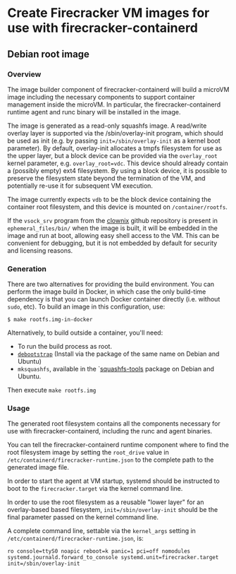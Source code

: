 # Create Firecracker VM images for use with firecracker-containerd #

## Debian root image ##

### Overview ###

The image builder component of firecracker-containerd will build a
microVM image including the necessary components to support container
management inside the microVM. In particular, the
firecracker-containerd runtime agent and runc binary will be installed
in the image.

The image is generated as a read-only squashfs image. A read/write
overlay layer is supported via the /sbin/overlay-init program, which
should be used as init (e.g. by passing `init=/sbin/overlay-init` as a
kernel boot parameter). By default, overlay-init allocates a tmpfs
filesystem for use as the upper layer, but a block device can be
provided via the `overlay_root` kernel parameter,
e.g. `overlay_root=vdc`. This device should already contain a
(possibly empty) ext4 filesystem. By using a block device, it is
possible to preserve the filesystem state beyond the termination of
the VM, and potentially re-use it for subsequent VM execution.

The image currently expects `vdb` to be the block device containing
the container root filesystem, and this device is mounted on
`/container/rootfs`.

If the `vsock_srv` program from the
[clownix](https://github.com/clownix/cloonix_vsock) github repository
is present in `ephemeral_files/bin/` when the image is built, it will
be embedded in the image and run at boot, allowing easy shell access
to the VM. This can be convenient for debugging, but it is not
embedded by default for security and licensing reasons.

### Generation ###

There are two alternatives for providing the build environment. You
can perform the image build in Docker, in which case the only
build-time dependency is that you can launch Docker container directly
(i.e. without `sudo`, etc). To build an image in this configuration, use:

`$ make rootfs.img-in-docker`

Alternatively, to build outside a container, you'll need:

* To run the build process as root.
* [`debootstrap`](https://salsa.debian.org/installer-team/debootstrap)
  (Install via the package of the same name on Debian and Ubuntu)
* `mksquashfs`, available in the
   `[squashfs-tools](https://packages.debian.org/stretch/squashfs-tools)
   package on Debian and Ubuntu.

Then execute `make rootfs.img`

### Usage ###

The generated root filesystem contains all the components necessary
for use with firecracker-containerd, including the runc and agent
binaries.

You can tell the firecracker-containerd runtime component where to
find the root filesystem image by setting the `root_drive` value in
`/etc/containerd/firecracker-runtime.json` to the complete path to the
generated image file.

In order to start the agent at VM startup, systemd should be
instructed to boot to the `firecracker.target` via the kernel
command line.

In order to use the root filesystem as a reusable "lower layer" for an
overlay-based based filesystem, `init=/sbin/overlay-init` should be
the final parameter passed on the kernel command line.

A complete command line, settable via the `kernel_args` setting in `/etc/containerd/firecracker-runtime.json`, is:

    ro console=ttyS0 noapic reboot=k panic=1 pci=off nomodules systemd.journald.forward_to_console systemd.unit=firecracker.target init=/sbin/overlay-init
